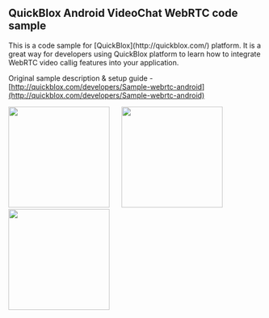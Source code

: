<h2> QuickBlox Android VideoChat WebRTC code sample</h2>
This is a code sample for [QuickBlox](http://quickblox.com/) platform. It is a great way for developers using QuickBlox platform to learn how to integrate WebRTC video callig features into your application.

Original sample description & setup guide - [http://quickblox.com/developers/Sample-webrtc-android](http://quickblox.com/developers/Sample-webrtc-android)

<img src="http://quickblox.com/developers//images/thumb/0/0e/User_List_Android.png/200px-User_List_Android.png" width=200 />
&nbsp;&nbsp;&nbsp;&nbsp; <img src="http://quickblox.com/developers//images/thumb/f/f6/Video_Call_Android.png/200px-Video_Call_Android.png" width=200 />
&nbsp;&nbsp;&nbsp;&nbsp; <img src="http://quickblox.com/developers//images/thumb/8/86/Incoming_Call_Android.png/200px-Incoming_Call_Android.png" width=200 />
